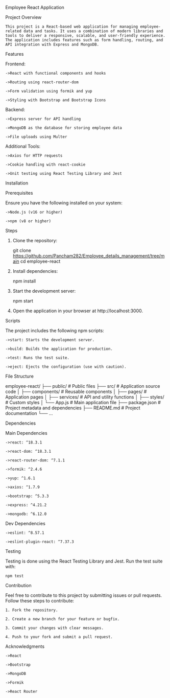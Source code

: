 Employee React Application

Project Overview

    This project is a React-based web application for managing employee-related data and tasks. It uses a combination of modern libraries and tools to deliver a responsive, scalable, and user-friendly experience. The application includes features such as form handling, routing, and API integration with Express and MongoDB.

Features

Frontend:

    ->React with functional components and hooks

    ->Routing using react-router-dom

    ->Form validation using formik and yup

    ->Styling with Bootstrap and Bootstrap Icons

Backend:

    ->Express server for API handling

    ->MongoDB as the database for storing employee data

    ->File uploads using Multer

Additional Tools:

    ->Axios for HTTP requests

    ->Cookie handling with react-cookie

    ->Unit testing using React Testing Library and Jest

Installation

Prerequisites

Ensure you have the following installed on your system:

    ->Node.js (v16 or higher)

    ->npm (v8 or higher)

Steps

1. Clone the repository:

    git clone https://github.com/Pancham282/Employee_details_management/tree/main
    cd employee-react

2. Install dependencies:

    npm install

3. Start the development server:

    npm start

4. Open the application in your browser at http://localhost:3000.


Scripts

The project includes the following npm scripts:

    ->start: Starts the development server.

    ->build: Builds the application for production.

    ->test: Runs the test suite.

    ->eject: Ejects the configuration (use with caution).


File Structure

employee-react/
├── public/           # Public files
├── src/              # Application source code
│   ├── components/   # Reusable components
│   ├── pages/        # Application pages
│   ├── services/     # API and utility functions
│   ├── styles/       # Custom styles
│   └── App.js        # Main application file
├── package.json      # Project metadata and dependencies
├── README.md         # Project documentation
└── ...

Dependencies

Main Dependencies

    ->react: ^18.3.1

    ->react-dom: ^18.3.1

    ->react-router-dom: ^7.1.1

    ->formik: ^2.4.6

    ->yup: ^1.6.1

    ->axios: ^1.7.9

    ->bootstrap: ^5.3.3

    ->express: ^4.21.2

    ->mongodb: ^6.12.0

Dev Dependencies

    ->eslint: ^8.57.1

    ->eslint-plugin-react: ^7.37.3

Testing

Testing is done using the React Testing Library and Jest.
Run the test suite with:

    npm test

Contribution

Feel free to contribute to this project by submitting issues or pull requests. Follow these steps to contribute:

    1. Fork the repository.

    2. Create a new branch for your feature or bugfix.

    3. Commit your changes with clear messages.

    4. Push to your fork and submit a pull request.


Acknowledgments

    ->React

    ->Bootstrap

    ->MongoDB

    ->Formik

    ->React Router

















<!-- # Getting Started with Create React App

This project was bootstrapped with [Create React App](https://github.com/facebook/create-react-app).

## Available Scripts

In the project directory, you can run:

### `npm start`

Runs the app in the development mode.\
Open [http://localhost:3000](http://localhost:3000) to view it in your browser.

The page will reload when you make changes.\
You may also see any lint errors in the console.

### `npm test`

Launches the test runner in the interactive watch mode.\
See the section about [running tests](https://facebook.github.io/create-react-app/docs/running-tests) for more information.

### `npm run build`

Builds the app for production to the `build` folder.\
It correctly bundles React in production mode and optimizes the build for the best performance.

The build is minified and the filenames include the hashes.\
Your app is ready to be deployed!

See the section about [deployment](https://facebook.github.io/create-react-app/docs/deployment) for more information.

### `npm run eject`

**Note: this is a one-way operation. Once you `eject`, you can't go back!**

If you aren't satisfied with the build tool and configuration choices, you can `eject` at any time. This command will remove the single build dependency from your project.

Instead, it will copy all the configuration files and the transitive dependencies (webpack, Babel, ESLint, etc) right into your project so you have full control over them. All of the commands except `eject` will still work, but they will point to the copied scripts so you can tweak them. At this point you're on your own.

You don't have to ever use `eject`. The curated feature set is suitable for small and middle deployments, and you shouldn't feel obligated to use this feature. However we understand that this tool wouldn't be useful if you couldn't customize it when you are ready for it.

## Learn More

You can learn more in the [Create React App documentation](https://facebook.github.io/create-react-app/docs/getting-started).

To learn React, check out the [React documentation](https://reactjs.org/).

### Code Splitting

This section has moved here: [https://facebook.github.io/create-react-app/docs/code-splitting](https://facebook.github.io/create-react-app/docs/code-splitting)

### Analyzing the Bundle Size

This section has moved here: [https://facebook.github.io/create-react-app/docs/analyzing-the-bundle-size](https://facebook.github.io/create-react-app/docs/analyzing-the-bundle-size)

### Making a Progressive Web App

This section has moved here: [https://facebook.github.io/create-react-app/docs/making-a-progressive-web-app](https://facebook.github.io/create-react-app/docs/making-a-progressive-web-app)

### Advanced Configuration

This section has moved here: [https://facebook.github.io/create-react-app/docs/advanced-configuration](https://facebook.github.io/create-react-app/docs/advanced-configuration)

### Deployment

This section has moved here: [https://facebook.github.io/create-react-app/docs/deployment](https://facebook.github.io/create-react-app/docs/deployment)

### `npm run build` fails to minify

This section has moved here: [https://facebook.github.io/create-react-app/docs/troubleshooting#npm-run-build-fails-to-minify](https://facebook.github.io/create-react-app/docs/troubleshooting#npm-run-build-fails-to-minify) -->

